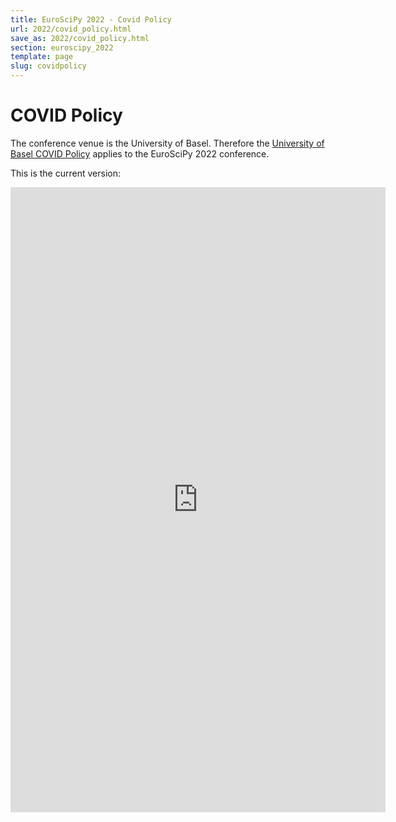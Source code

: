 ```yaml
---
title: EuroSciPy 2022 - Covid Policy
url: 2022/covid_policy.html
save_as: 2022/covid_policy.html
section: euroscipy_2022
template: page
slug: covidpolicy
---
```


# COVID Policy

The conference venue is the University of Basel.
Therefore the
[University of Basel COVID Policy](https://www.unibas.ch/en/News-Events/Coronavirus.html)
applies to the EuroSciPy 2022 conference.

This is the current version:

<iframe src="https://www.unibas.ch/en/News-Events/Coronavirus.html" width="600" height="1000" style="border:0;" allowfullscreen="" loading="lazy" referrerpolicy="no-referrer-when-downgrade"></iframe>
<br/>
<br/>
